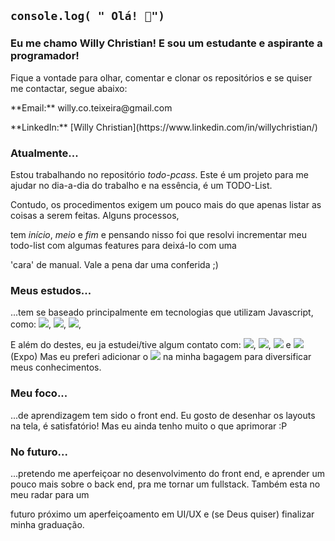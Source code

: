 ## ``` console.log( " Olá! 👋") ```

### Eu me chamo __Willy Christian__! E sou um estudante e aspirante a programador! 

Fique a vontade para olhar, comentar e clonar os repositórios e se quiser me contactar, segue abaixo:
<p>**Email:** willy.co.teixeira@gmail.com</p>
<p>**LinkedIn:** [Willy Christian](https://www.linkedin.com/in/willychristian/)</p>

### Atualmente...

Estou trabalhando no repositório *todo-pcass*. Este é um projeto para me ajudar no dia-a-dia do trabalho e na essência, é um TODO-List.

Contudo, os procedimentos exigem um pouco mais do que apenas listar as coisas a serem feitas. Alguns processos,

tem _início_, _meio_ e _fim_ e pensando nisso foi que resolvi incrementar meu todo-list com algumas features para deixá-lo com uma 

'cara' de manual. Vale a pena dar uma conferida ;)

### Meus estudos...

...tem se baseado principalmente em tecnologias que utilizam Javascript, como: 
<img src="https://img.shields.io/badge/-React.Js-blue?style=for-the-badge">, 
<img src="https://img.shields.io/badge/-Next.Js-black?style=for-the-badge">, 
<img src="https://img.shields.io/badge/-Node.Js-success?style=for-the-badge">, 

E além do destes, eu ja estudei/tive algum contato com: 
<img src="https://img.shields.io/badge/-C#-informational?style=for-the-badge">, 
<img src="https://img.shields.io/badge/-Python-yellow?style=for-the-badge">, 
<img src="https://img.shields.io/badge/-Xamarin-blue?style=for-the-badge"> e 
<img src="https://img.shields.io/badge/-React Native-informational?style=for-the-badge">(Expo)
Mas eu preferi adicionar o <img src="https://img.shields.io/badge/-PHP-yellow?style=for-the-badge"> na minha bagagem para diversificar meus conhecimentos.

### Meu foco...

...de aprendizagem tem sido o front end. Eu gosto de desenhar os layouts na tela, é satisfatório! Mas eu ainda tenho muito o que aprimorar :P

### No futuro...

...pretendo me aperfeiçoar no desenvolvimento do front end, e aprender um pouco mais sobre o back end, pra me tornar um fullstack. Também esta no meu radar para um

futuro próximo um aperfeiçoamento em UI/UX e (se Deus quiser) finalizar minha graduação.

